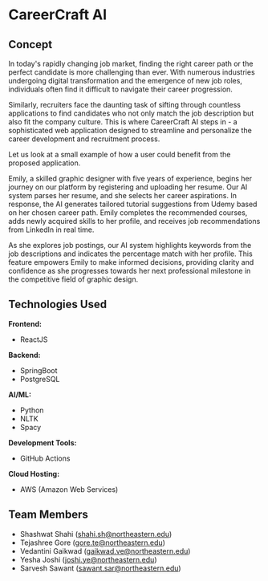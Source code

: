 # CareerCraft AI

## Concept

In today's rapidly changing job market, finding the right career path or the perfect candidate is more challenging than ever. With numerous industries undergoing digital transformation and the emergence of new job roles, individuals often find it difficult to navigate their career progression.

Similarly, recruiters face the daunting task of sifting through countless applications to find candidates who not only match the job description but also fit the company culture. This is where CareerCraft AI steps in - a sophisticated web application designed to streamline and personalize the career development and recruitment process.


Let us look at a small example of how a user could benefit from the proposed application.

Emily, a skilled graphic designer with five years of experience, begins her journey on our platform by registering and uploading her resume. Our AI system parses her resume, and she selects her career aspirations. In response, the AI generates tailored tutorial suggestions from Udemy based on her chosen career path. Emily completes the recommended courses, adds newly acquired skills to her profile, and receives job recommendations from LinkedIn in real time.

As she explores job postings, our AI system highlights keywords from the job descriptions and indicates the percentage match with her profile. This feature empowers Emily to make informed decisions, providing clarity and confidence as she progresses towards her next professional milestone in the competitive field of graphic design.


## Technologies Used

**Frontend:**
- ReactJS

**Backend:**
- SpringBoot
- PostgreSQL

**AI/ML:**
- Python
- NLTK
- Spacy

**Development Tools:**
- GitHub Actions

**Cloud Hosting:**
- AWS (Amazon Web Services)


## Team Members

- Shashwat Shahi (shahi.sh@northeastern.edu)
- Tejashree Gore (gore.te@northeastern.edu)
- Vedantini Gaikwad (gaikwad.ve@northeastern.edu)
- Yesha Joshi (joshi.ye@northeastern.edu)
- Sarvesh Sawant (sawant.sar@northeastern.edu)


